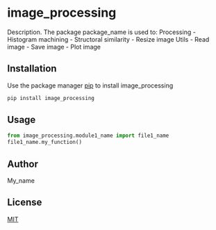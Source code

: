 # image_processing

Description. 
The package package_name is used to:
	Processing
		- Histogram machining
		- Structoral similarity
		- Resize image
	Utils
		- Read image
		- Save image
		- Plot image

## Installation

Use the package manager [pip](https://pip.pypa.io/en/stable/) to install image_processing

```bash
pip install image_processing
```

## Usage

```python
from image_processing.module1_name import file1_name
file1_name.my_function()
```

## Author
My_name

## License
[MIT](https://choosealicense.com/licenses/mit/)